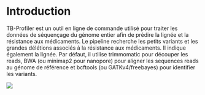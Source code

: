 # Introduction

TB-Profiler est un outil en ligne de commande utilisé pour traiter les données de séquençage du génome entier afin de prédire la lignée et la résistance aux médicaments. Le pipeline recherche les petits variants et les grandes délétions associés à la résistance aux médicaments. Il indique également la lignée. Par défaut, il utilise trimmomatic pour découper les reads, BWA (ou minimap2 pour nanopore) pour aligner les sequences reads au génome de référence et bcftools (ou GATKv4/freebayes) pour identifier les variants. 

<img src="https://files.gitbook.com/v0/b/gitbook-legacy-files/o/assets%2F-M9cvGy4eVqvGN5UqFAr%2F-M9dZ5yUBJa3XVGD-wRl%2F-M9d_diTzl9Ae2kLM03R%2Ftb-profiler_uml.svg?alt=media&token=7cf9db30-a0c6-448b-a750-f4a041f34478">
